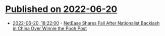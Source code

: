 # [Published on 2022-06-20](index.md)

* [2022-06-20, 18:22:00](https://slashdot.org/story/22/06/20/1822231/netease-shares-fall-after-nationalist-backlash-in-china-over-winnie-the-pooh-post?utm_source=rss1.0mainlinkanon&utm_medium=feed) - [NetEase Shares Fall After Nationalist Backlash in China Over Winnie the Pooh Post](https://slashdot.org/story/22/06/20/1822231/netease-shares-fall-after-nationalist-backlash-in-china-over-winnie-the-pooh-post?utm_source=rss1.0mainlinkanon&utm_medium=feed)
